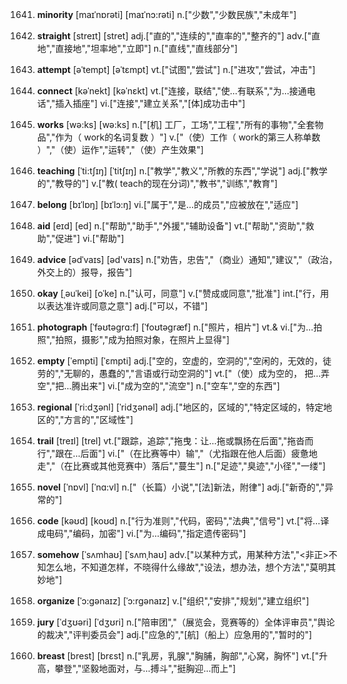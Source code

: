 1641. **minority**
[maɪˈnɒrəti]  [maɪˈnɔ:rəti]
n.["少数","少数民族","未成年"]  

1642. **straight**
[streɪt]  [stret]
adj.["直的","连续的","直率的","整齐的"]  adv.["直地","直接地","坦率地","立即"]  n.["直线","直线部分"]  

1643. **attempt**
[əˈtempt]  [əˈtɛmpt]
vt.["试图","尝试"]  n.["进攻","尝试，冲击"]  

1644. **connect**
[kəˈnekt]  [kəˈnɛkt]
vt.["连接，联结","使…有联系","为…接通电话","插入插座"]  vi.["连接","建立关系","[体]成功击中"]  

1645. **works**
[wə:ks]  [wə:ks]
n.["[机] 工厂，工场","工程","所有的事物","全套物品","作为（ work的名词复数 ）"]  v.["（使）工作（ work的第三人称单数 ）","（使）运作","运转","（使）产生效果"]  

1646. **teaching**
[ˈti:tʃɪŋ]  [ˈtitʃɪŋ]
n.["教学","教义","所教的东西","学说"]  adj.["教学的","教导的"]  v.["教( teach的现在分词)","教书","训练","教育"]  

1647. **belong**
[bɪˈlɒŋ]  [bɪˈlɔ:ŋ]
vi.["属于","是…的成员","应被放在","适应"]  

1648. **aid**
[eɪd]  [ed]
n.["帮助","助手","外援","辅助设备"]  vt.["帮助","资助","救助","促进"]  vi.["帮助"]  

1649. **advice**
[ədˈvaɪs]  [əd'vaɪs]
n.["劝告，忠告","（商业）通知","建议","（政治，外交上的）报导，报告"]  

1650. **okay**
[ˌəuˈkei]  [oˈke]
n.["认可，同意"]  v.["赞成或同意","批准"]  int.["行，用以表达准许或同意之意"]  adj.["可以，不错"]  

1651. **photograph**
[ˈfəʊtəgrɑ:f]  [ˈfoʊtəgræf]
n.["照片，相片"]  vt.& vi.["为…拍照","拍照，摄影","成为拍照对象，在照片上显得"]  

1652. **empty**
[ˈempti]  [ˈɛmpti]
adj.["空的，空虚的，空洞的","空闲的，无效的，徒劳的","无聊的，愚蠢的","言语或行动空洞的"]  vt.["（使）成为空的， 把…弄空","把…腾出来"]  vi.["成为空的","流空"]  n.["空车","空的东西"]  

1653. **regional**
[ˈri:dʒənl]  [ˈridʒənəl]
adj.["地区的，区域的","特定区域的，特定地区的","方言的","区域性"]  

1654. **trail**
[treɪl]  [trel]
vt.["跟踪，追踪","拖曳：让…拖或飘扬在后面","拖沓而行","跟在…后面"]  vi.["（在比赛等中）输","（尤指跟在他人后面）疲惫地走","（在比赛或其他竞赛中）落后","蔓生"]  n.["足迹","臭迹","小径","一缕"]  

1655. **novel**
[ˈnɒvl]  [ˈnɑ:vl]
n.["（长篇）小说","[法]新法，附律"]  adj.["新奇的","异常的"]  

1656. **code**
[kəʊd]  [koʊd]
n.["行为准则","代码，密码","法典","信号"]  vt.["将…译成电码","编码，加密"]  vi.["为…编码","指定遗传密码"]  

1657. **somehow**
[ˈsʌmhaʊ]  [ˈsʌmˌhaʊ]
adv.["以某种方式，用某种方法","<非正>不知怎么地，不知道怎样，不晓得什么缘故","设法，想办法，想个方法","莫明其妙地"]  

1658. **organize**
[ˈɔ:gənaɪz]  [ˈɔ:rgənaɪz]
v.["组织","安排","规划","建立组织"]  

1659. **jury**
[ˈdʒʊəri]  [ˈdʒʊri]
n.["陪审团","（展览会，竞赛等的）全体评审员","舆论的裁决","评判委员会"]  adj.["应急的","[航]（船上）应急用的","暂时的"]  

1660. **breast**
[brest]  [brɛst]
n.["乳房，乳腺","胸脯，胸部","心窝，胸怀"]  vt.["升高，攀登","坚毅地面对，与…搏斗","挺胸迎…而上"]  

